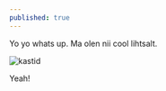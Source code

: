 ```yaml
---
published: true
---
```

Yo yo whats up. Ma olen nii cool lihtsalt.

![kastid]({{site.baseurl}}/images/IMG_20160420_083039.jpg)




Yeah!
